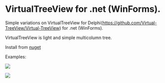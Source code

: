 # VirtualTreeView for .net (WinForms).

Simple variations on VirtualTreeView for Delphi(https://github.com/Virtual-TreeView/Virtual-TreeView) for .net (WinForms).

VirtualTreeView is light and simple multicolumn tree.

Install from [nuget](https://www.nuget.org/packages/VirtualTreeViewWinForms)


Examples:

![](/images/example3.jpg)

![](/images/example1.jpg)
